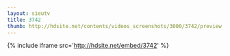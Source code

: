 ```yaml
---
layout: sieutv
title: 3742
thumb: http://hdsite.net/contents/videos_screenshots/3000/3742/preview_360p.mp4.jpg
---
```

{% include iframe src='http://hdsite.net/embed/3742' %}
 

